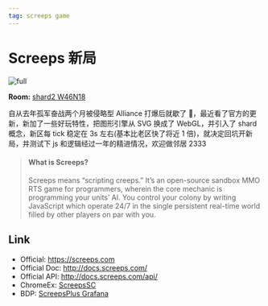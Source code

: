 ```yaml
---
tag: screeps game
---
```


# Screeps 新局

![full](http://qn.canisminor.cc/2018-03-14-screeps.png)

**Room:** [shard2 W46N18](https://screeps.com/a/#!/room/shard2/W46N18)

自从去年孤军奋战两个月被侵略型 Alliance 打爆后就歇了 🤒，最近看了官方的更新，新加了一些好玩特性，把图形引擎从 SVG 换成了 WebGL，并引入了 shard 概念，新区每 tick 稳定在 3s 左右(基本比老区快了将近 1 倍)，就决定回坑开新局，并测试下 js 和逻辑经过一年的精进情况，欢迎做邻居 2333

> #### What is Screeps?
>
> Screeps means “scripting creeps.” It’s an open-source sandbox MMO RTS game for programmers, wherein the core mechanic is programming your units’ AI. You control your colony by writing JavaScript which operate 24/7 in the single persistent real-time world filled by other players on par with you.

## Link

* Official: <https://screeps.com>
* Official Doc: <http://docs.screeps.com/>
* Official API: <http://docs.screeps.com/api/>
* ChromeEx: [ScreepsSC](https://github.com/stybbe/Screeps-SC)
* BDP: [ScreepsPlus Grafana](https://screepspl.us/services/grafana)

